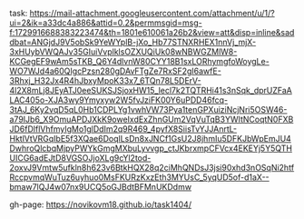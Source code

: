 task:
https://mail-attachment.googleusercontent.com/attachment/u/1/?ui=2&ik=a33dc4a886&attid=0.2&permmsgid=msg-f:1729916688383223474&th=1801e610061a26b2&view=att&disp=inline&saddbat=ANGjdJ9V5obSk9YeWYplB-jXo_Hb77STNXRHEX1nnVj_mjX-3xHUybVWQAJv35GIuiVvplklsOZXUQiUk08wNBWGZMlW8-KCGegEF9wAm5sTKB_Q6Y4dlvnW80CYY18B1sxLORhymgfoWoygLe-WO7WJd4a60QIgcPzsn280gDAvFTgZe7RxSF2gI6awfE-3Rhxj_H32Jx4R4hJbxyMpoK33x7_6TQn78L5DErV-4l2X8mLj8JEyATJ0eeSUKSJSjoxHW15_lecl7k2TQTRHi41s3nSqk_dprUZFaALAC405o-XJA3wy9Ymyxyw2W5fvJziFK00Y6uPDD46fcq-3tAJ_6Ky2vqD5qL0Hb1CDPLYg1vwhVW73Pya1tenGPXuiziNcjNri5OSW46-a79IJb6_X9OmuAPDJXkK9oweIxdExZhnGUm2VqVuTqB3YWItNCoqtN0FXBJD6fDlflVhfmyIgMo1glDdIm2q9R469_4pyfX8SiisTvYJJAnrtL-HktlVtVRGqIbE5f3XQae6DoqlLsDn8xJNCf1GsU2J8jhmIu5DFKJbWpEmJU4DwhroQlcbqMjpyPWYkGmgMXbuLyvvgp_ctJKbrxmpCFVcx4EKEYj5Y5QTHUICG6adEJtD8VGSOJjoXLg9cYl2tod-2oxvJ9Vmtw5ufkln8h623v6BtkHQX28q2ciMhQNDsJ3jsi90xhd3nOSqNi2htfRccpvmqWuTuz6uyhuo0MsFKURzKxzEth3MYUsC_5yqUD5of-d1aX--bmaw7lQJ4w07nx9UCQ5oGJBdtBFMnUKDdmw

gh-page:
https://novikovm18.github.io/task1404/